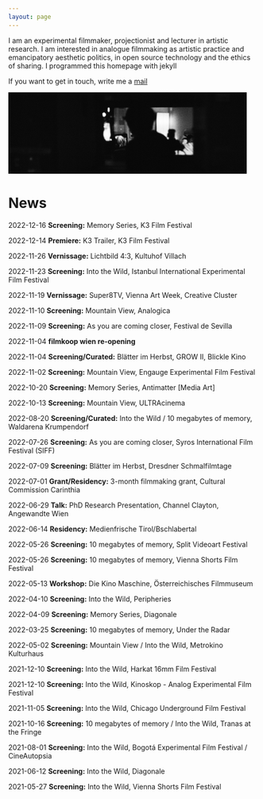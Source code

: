 ```yaml
---
layout: page
---
```


I am an experimental filmmaker, projectionist and lecturer in artistic research. I am interested in analogue filmmaking as artistic practice and emancipatory aesthetic politics, in open source technology and the ethics of sharing. I programmed this homepage with jekyll

If you want to get in touch, write me a <a href="mailto:lostlostlost@posteo.net">mail</a>

<img src="/assets/img/CosmaGrosser_Projektionist.JPG" alt="Cosma Grosser" title="Projektionist" style="width:50vw" /><br>

# News

2022-12-16 <strong>Screening:</strong> Memory Series, K3 Film Festival

2022-12-14 <strong>Premiere:</strong> K3 Trailer, K3 Film Festival

2022-11-26 <strong>Vernissage:</strong> Lichtbild 4:3, Kultuhof Villach

2022-11-23 <strong>Screening:</strong> Into the Wild, Istanbul International Experimental Film Festival

2022-11-19 <strong>Vernissage:</strong> Super8TV, Vienna Art Week, Creative Cluster

2022-11-10 <strong>Screening:</strong> Mountain View, Analogica

2022-11-09 <strong>Screening:</strong> As you are coming closer, Festival de Sevilla

2022-11-04 <strong>filmkoop wien re-opening</strong>

2022-11-04 <strong>Screening/Curated:</strong> Blätter im Herbst, GROW II, Blickle Kino

2022-11-02 <strong>Screening:</strong> Mountain View, Engauge Experimental Film Festival

2022-10-20 <strong>Screening:</strong> Memory Series, Antimatter [Media Art]

2022-10-13 <strong>Screening:</strong> Mountain View, ULTRAcinema

2022-08-20 <strong>Screening/Curated:</strong> Into the Wild / 10 megabytes of memory, Waldarena Krumpendorf

2022-07-26 <strong>Screening:</strong> As you are coming closer, Syros International Film Festival (SIFF)

2022-07-09 <strong>Screening:</strong> Blätter im Herbst, Dresdner Schmalfilmtage

2022-07-01 <strong>Grant/Residency:</strong> 3-month filmmaking grant, Cultural Commission Carinthia

2022-06-29 <strong>Talk:</strong> PhD Research Presentation, Channel Clayton, Angewandte Wien

2022-06-14 <strong>Residency:</strong> Medienfrische Tirol/Bschlabertal

2022-05-26 <strong>Screening:</strong> 10 megabytes of memory,  Split Videoart Festival

2022-05-26 <strong>Screening:</strong> 10 megabytes of memory, Vienna Shorts Film Festival

2022-05-13 <strong>Workshop:</strong> Die Kino Maschine, Österreichisches Filmmuseum

2022-04-10 <strong>Screening:</strong> Into the Wild, Peripheries

2022-04-09 <strong>Screening:</strong> Memory Series, Diagonale

2022-03-25 <strong>Screening:</strong> 10 megabytes of memory, Under the Radar

2022-05-02 <strong>Screening:</strong> Mountain View / Into the Wild, Metrokino Kulturhaus

2021-12-10 <strong>Screening:</strong> Into the Wild, Harkat 16mm Film Festival

2021-12-10 <strong>Screening:</strong> Into the Wild, Kinoskop - Analog Experimental Film Festival

2021-11-05 <strong>Screening:</strong> Into the Wild, Chicago Underground Film Festival

2021-10-16 <strong>Screening:</strong> 10 megabytes of memory / Into the Wild, Tranas at the Fringe

2021-08-01 <strong>Screening:</strong> Into the Wild,  Bogotá Experimental Film Festival / CineAutopsia

2021-06-12 <strong>Screening:</strong> Into the Wild, Diagonale

2021-05-27 <strong>Screening:</strong> Into the Wild, Vienna Shorts Film Festival



<!-- # Blog

{% for post in site.posts %}

<a href="{{ post.url }}">{{post.title}}</a><br>

{% endfor %} -->